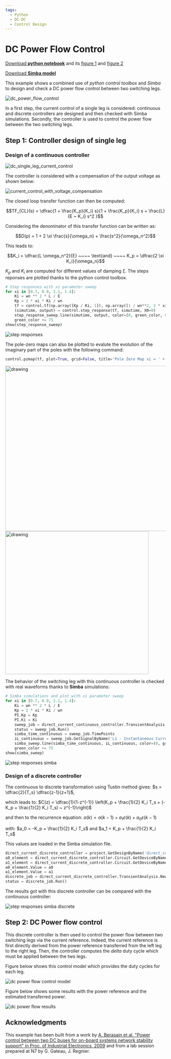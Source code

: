 ```yaml
---
tags:
  - Python
  - DC-DC
  - Control Design
---
```


# DC Power Flow Control

[Download **python notebook**](direct_current_power_flow_control.ipynb) and its
[figure 1](fig/dc_power_flow_control.png) and
[figure 2](fig/current_control_with_voltage_compensation.png) 

[Download **Simba model**](direct_current_power_flow_control.jsimba)

This example shows a combined use of *python control toolbox* and *Simba* to design and check a DC power flow control between two switching legs.

![dc_power_flow_control](fig/dc_power_flow_control.png)

In a first step, the current control of a single leg is considered: continuous and discrete controllers are designed and then checked with Simba simulations. Secondly, the controller is used to control the power flow between the two switching legs.

## Step 1: Controller design of single leg

### Design of a continuous controller

![dc_single_leg_current_control](fig/dc_single_leg_current_control.png)


The controller is considered with a compensation of the output voltage as shown below:

![current_control_with_voltage_compensation](fig/current_control_with_voltage_compensation.png)

The closed loop transfer function can then be computed:

$$TF_{CL}(s) = \dfrac{1 + \frac{K_p}{K_i} s}{1 + \frac{K_p}{K_i} s + \frac{L}{E ~ K_i} s^2 }$$

Considering the denominator of this transfer function can be written as:

$$D(p) = 1 + 2 \xi \frac{s}{\omega_n} + \frac{s^2}{\omega_n^2}$$

This leads to:

$$K_i = \dfrac{L \omega_n^2}{E}  ~~~~ \text{and} ~~~~  K_p = \dfrac{2 \xi K_i}{\omega_n}$$

$K_p$ and $K_i$ are computed for different values of damping $\xi$. The steps reponses are plotted thanks to the python control toolbox.

``` py
# Step responses with xi parameter sweep
for xi in [0.7, 0.9, 1.1, 1.4]:
    Ki = wn ** 2 * L / E
    Kp = 2 * xi * Ki / wn
    tf = control.tf(np.array([Kp / Ki, 1]), np.array([1 / wn**2, 2 * xi / wn, 1]))
    (simutime, output) = control.step_response(tf, simutime, X0=0)
    step_response_sweep.line(simutime, output, color=(0, green_color, 0), legend_label='xi = ' + str(xi))
    green_color += 75
show(step_response_sweep)
```

![step responses](fig/step_responses.png)


The pole-zero maps can also be plotted to evalute the evolution of the imaginary part of the poles with the following command:

``` py
control.pzmap(tf, plot=True, grid=False, title='Pole Zero Map xi = ' + str(xi))
```

<img src="pole_zero_xi07.png" alt="drawing" width="520">

<img src="pole_zero_xi14.png" alt="drawing" width="450">

The behavior of the switching leg with this continuous controller is checked with real waveforms thanks to **Simba** simulations:

``` py
# Simba simulations and plot with xi parameter sweep
for xi in [0.7, 0.9, 1.1, 1.4]:
    Ki = wn ** 2 * L / E
    Kp = 2 * xi * Ki / wn
    PI.Kp = Kp
    PI.Ki = Ki
    sweep_job = direct_current_continuous_controller.TransientAnalysis.NewJob()
    status = sweep_job.Run()
    simba_time_continuous = sweep_job.TimePoints
    iL_continuous = sweep_job.GetSignalByName('L1 - Instantaneous Current').DataPoints
    simba_sweep.line(simba_time_continuous, iL_continuous, color=(0, green_color, 0), legend_label='xi = ' + str(xi))
    green_color += 75
show(simba_sweep)
```
![step responses simba](fig/step_responses_simba.png)


### Design of a discrete controller

The continuous to discrete transformation using Tustin method gives: $s = \dfrac{2}{T_s} \dfrac{z-1}{z+1}$,

which leads to:
$C(z) = \dfrac{1}{1-z^{-1}} \left(K_p + \frac{1}{2} K_i T_s + (- K_p + \frac{1}{2} K_i T_s) ~ z^{-1}\right)$

and then to the recurrence equation:
$\alpha(k) = \alpha(k-1) + a_1 \varepsilon(k) + a_0 \varepsilon(k-1)$

with: $a_0 = -K_p + \frac{1}{2} K_i T_s$ and $a_1 = K_p + \frac{1}{2} K_i T_s$

This values are loaded in the Simba simulation file.

``` py
direct_current_discrete_controller = project.GetDesignByName('direct_current_discrete_controller')
a0_element = direct_current_discrete_controller.Circuit.GetDeviceByName('a0')
a1_element = direct_current_discrete_controller.Circuit.GetDeviceByName('a1')
a0_element.Value = a0
a1_element.Value = a1
discrete_job = direct_current_discrete_controller.TransientAnalysis.NewJob()
status = discrete_job.Run()
```

The results got with this discrete controller can be compared with the continuous controller:

![step responses simba discrete](fig/step_responses_simba_discrete.png)

## Step 2: DC Power flow control

This discrete controller is then used to control the power flow between two switching legs via the current reference.
Indeed, the current reference is first directly derived from the power reference transferred from the left leg to the right leg. Then, the controller computes the *delta* duty cycle which must be applied between the two legs.

Figure below shows this control model which provides the duty cycles for each leg.

![dc power flow control model](fig/dc_power_flow_control_model.png)

Figure below shows some results with the power reference and the estimated transferred power.

![dc power flow results](fig/dc_power_flow_control_results.png)


## Acknowledgments

This example has been built from a work by [A. Berasain et al. "Power control between two DC buses for on-board systems network stability support" in Proc. of Industrial Electronics, 2009](http://dx.doi.org/10.1109/IECON.2009.5415240) and from a lab session prepared at N7 by G. Gateau, J. Regnier.